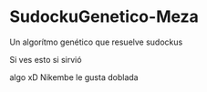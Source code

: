 ﻿# SudockuGenetico-Meza
Un algorítmo genético que resuelve sudockus

Si ves esto si sirvió

algo xD
Nikembe le gusta doblada

